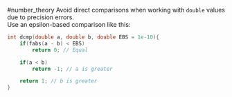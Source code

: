 #number_theory
Avoid direct comparisons when working with `double` values due to precision errors.  
Use an epsilon-based comparison like this:
```C++
int dcmp(double a, double b, double EBS = 1e-10){
	if(fabs(a - b) < EBS)
		return 0; // Equal

	if(a < b)
		return -1; // a is greater

	return 1; // b is greater
}
```





